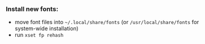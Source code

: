 ### Install new fonts:

- move font files into `~/.local/share/fonts` (or `/usr/local/share/fonts` for system-wide installation)
- run `xset fp rehash`
